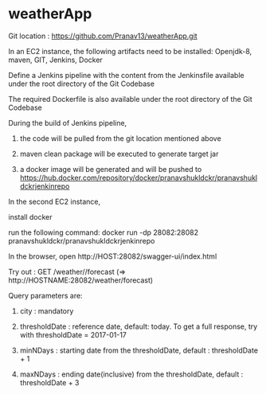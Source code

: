 # weatherApp

Git location : https://github.com/Pranav13/weatherApp.git

In an EC2 instance, the following artifacts need to be installed:
Openjdk-8, maven, GIT, Jenkins, Docker

Define a Jenkins pipeline with the content from the Jenkinsfile available under the root directory of the Git Codebase

The required Dockerfile is also available under the root directory of the Git Codebase

During the build of Jenkins pipeline, 

1. the code will be pulled from the git location mentioned above

2. maven clean package will be executed to generate target jar

3. a docker image will be generated and will be pushed to https://hub.docker.com/repository/docker/pranavshukldckr/pranavshukldckrjenkinrepo


In the second EC2 instance,

install docker

run the following command: docker run -dp  28082:28082 pranavshukldckr/pranavshukldckrjenkinrepo

In the browser, open http://HOST:28082/swagger-ui/index.html

Try out : GET  ​/weather​/​/forecast  (=> http://HOSTNAME:28082/weather/forecast) 

Query parameters are:

   1. city : mandatory
   
   2. thresholdDate : reference date, default: today. To get a full response, try with  thresholdDate = 2017-01-17
   
   3. minNDays : starting date from the thresholdDate, default : thresholdDate + 1
   
   4. maxNDays : ending date(inclusive) from the thresholdDate, default : thresholdDate + 3
